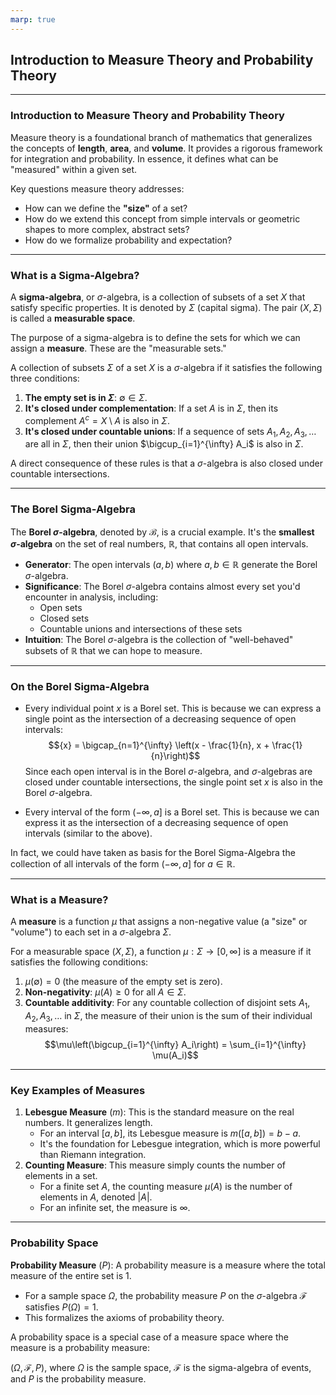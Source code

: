 ```yaml
---
marp: true
---
```


## Introduction to Measure Theory and Probability Theory

---
###  Introduction to Measure Theory and Probability Theory

Measure theory is a foundational branch of mathematics that generalizes the concepts of **length**, **area**, and **volume**. It provides a rigorous framework for integration and probability. In essence, it defines what can be "measured" within a given set.

Key questions measure theory addresses:
* How can we define the **"size"** of a set?
* How do we extend this concept from simple intervals or geometric shapes to more complex, abstract sets?
* How do we formalize probability and expectation?

---

###  What is a Sigma-Algebra?

A **sigma-algebra**, or $\sigma$-algebra, is a collection of subsets of a set $X$ that satisfy specific properties. It is denoted by $\Sigma$ (capital sigma). The pair $(X, \Sigma)$ is called a **measurable space**.

The purpose of a sigma-algebra is to define the sets for which we can assign a **measure**. These are the "measurable sets."

A collection of subsets $\Sigma$ of a set $X$ is a $\sigma$-algebra if it satisfies the following three conditions:
1.  **The empty set is in $\Sigma$**: $\emptyset \in \Sigma$.
2.  **It's closed under complementation**: If a set $A$ is in $\Sigma$, then its complement $A^c = X \setminus A$ is also in $\Sigma$.
3.  **It's closed under countable unions**: If a sequence of sets $A_1, A_2, A_3, \ldots$ are all in $\Sigma$, then their union $\bigcup_{i=1}^{\infty} A_i$ is also in $\Sigma$.

A direct consequence of these rules is that a $\sigma$-algebra is also closed under countable intersections.



---

###  The Borel Sigma-Algebra

The **Borel $\sigma$-algebra**, denoted by $\mathcal{B}$, is a crucial example. It's the **smallest $\sigma$-algebra** on the set of real numbers, $\mathbb{R}$, that contains all open intervals.

* **Generator**: The open intervals $(a, b)$ where $a, b \in \mathbb{R}$ generate the Borel $\sigma$-algebra.
* **Significance**: The Borel $\sigma$-algebra contains almost every set you'd encounter in analysis, including:
    * Open sets
    * Closed sets
    * Countable unions and intersections of these sets
* **Intuition**: The Borel $\sigma$-algebra is the collection of "well-behaved" subsets of $\mathbb{R}$ that we can hope to measure. 

---

### On the Borel Sigma-Algebra 

* Every individual point ${x}$ is a Borel set. This is because we can express a single point as the intersection of a decreasing sequence of open intervals:
  $${x} = \bigcap_{n=1}^{\infty} \left(x - \frac{1}{n}, x + \frac{1}{n}\right)$$
  Since each open interval is in the Borel $\sigma$-algebra, and $\sigma$-algebras are closed under countable intersections, the single point set ${x}$ is also in the Borel $\sigma$-algebra.

* Every interval of the form $(-\infty, a]$ is a Borel set. This is because we can express it as the intersection of a decreasing sequence of open intervals (similar to the above). 

In fact, we could have taken as basis for the Borel Sigma-Algebra the collection of all intervals of the form $(-\infty, a]$ for $a \in \mathbb{R}$.

---

###  What is a Measure?

A **measure** is a function $\mu$ that assigns a non-negative value (a "size" or "volume") to each set in a $\sigma$-algebra $\Sigma$.

For a measurable space $(X, \Sigma)$, a function $\mu: \Sigma \to [0, \infty]$ is a measure if it satisfies the following conditions:
1. $\mu(\emptyset) = 0$ (the measure of the empty set is zero).
1.  **Non-negativity**: $\mu(A) \ge 0$ for all $A \in \Sigma$.
2.  **Countable additivity**: For any countable collection of disjoint sets $A_1, A_2, A_3, \ldots$ in $\Sigma$, the measure of their union is the sum of their individual measures:
    $$\mu\left(\bigcup_{i=1}^{\infty} A_i\right) = \sum_{i=1}^{\infty} \mu(A_i)$$

---

###  Key Examples of Measures

1.  **Lebesgue Measure** ($m$): This is the standard measure on the real numbers. It generalizes length.
    * For an interval $[a, b]$, its Lebesgue measure is $m([a,b]) = b-a$.
    * It's the foundation for Lebesgue integration, which is more powerful than Riemann integration.
1.  **Counting Measure**: This measure simply counts the number of elements in a set.
    * For a finite set $A$, the counting measure $\mu(A)$ is the number of elements in $A$, denoted $|A|$.
    * For an infinite set, the measure is $\infty$.

---

### Probability Space

**Probability Measure** ($P$): A probability measure is a measure where the total measure of the entire set is 1.
* For a sample space $\Omega$, the probability measure $P$ on the $\sigma$-algebra $\mathcal{F}$ satisfies $P(\Omega) = 1$.
* This formalizes the axioms of probability theory.

A probability space is a special case of a measure space where the measure is a probability measure: 

$(\Omega, \mathcal{F}, P)$, where $\Omega$ is the sample space, $\mathcal{F}$ is the sigma-algebra of events, and $P$ is the probability measure.
